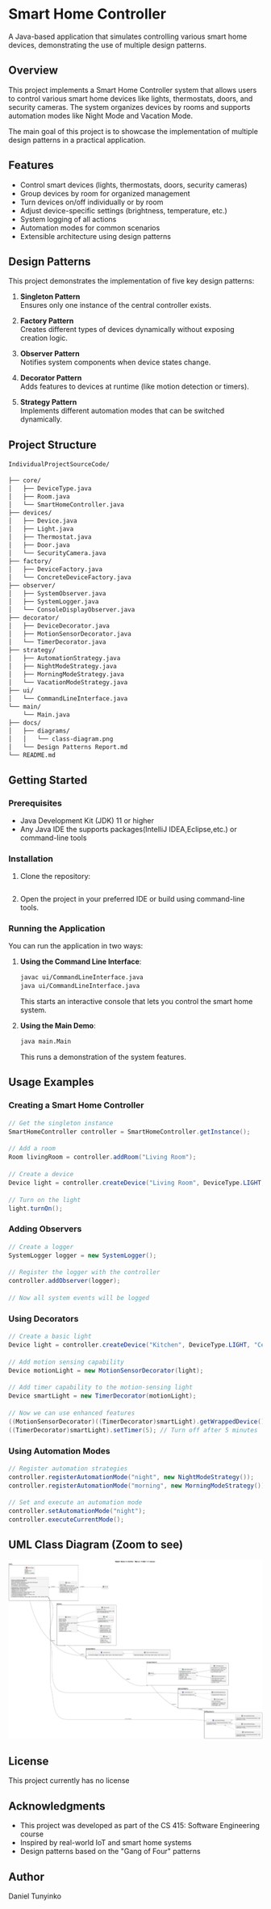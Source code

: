 # Smart Home Controller

A Java-based application that simulates controlling various smart home devices, demonstrating the use of multiple design patterns.

## Overview

This project implements a Smart Home Controller system that allows users to control various smart home devices like lights, thermostats, doors, and security cameras. The system organizes devices by rooms and supports automation modes like Night Mode and Vacation Mode.

The main goal of this project is to showcase the implementation of multiple design patterns in a practical application.

## Features

- Control smart devices (lights, thermostats, doors, security cameras)
- Group devices by room for organized management
- Turn devices on/off individually or by room
- Adjust device-specific settings (brightness, temperature, etc.)
- System logging of all actions
- Automation modes for common scenarios
- Extensible architecture using design patterns

## Design Patterns

This project demonstrates the implementation of five key design patterns:

1. **Singleton Pattern**  
   Ensures only one instance of the central controller exists.

2. **Factory Pattern**  
   Creates different types of devices dynamically without exposing creation logic.

3. **Observer Pattern**  
   Notifies system components when device states change.

4. **Decorator Pattern**  
   Adds features to devices at runtime (like motion detection or timers).

5. **Strategy Pattern**  
   Implements different automation modes that can be switched dynamically.

## Project Structure

```
IndividualProjectSourceCode/

├── core/
│   ├── DeviceType.java
│   ├── Room.java
│   └── SmartHomeController.java
├── devices/
│   ├── Device.java
│   ├── Light.java
│   ├── Thermostat.java
│   ├── Door.java
│   └── SecurityCamera.java
├── factory/
│   ├── DeviceFactory.java
│   └── ConcreteDeviceFactory.java
├── observer/
│   ├── SystemObserver.java
│   ├── SystemLogger.java
│   └── ConsoleDisplayObserver.java
├── decorator/
│   ├── DeviceDecorator.java
│   ├── MotionSensorDecorator.java
│   └── TimerDecorator.java
├── strategy/
│   ├── AutomationStrategy.java
│   ├── NightModeStrategy.java
│   ├── MorningModeStrategy.java
│   └── VacationModeStrategy.java
├── ui/
│   └── CommandLineInterface.java
└── main/
    └── Main.java
├── docs/
│   ├── diagrams/
│   │   └── class-diagram.png
│   └── Design Patterns Report.md
└── README.md
```

## Getting Started

### Prerequisites

- Java Development Kit (JDK) 11 or higher
- Any Java IDE the supports packages(IntelliJ IDEA,Eclipse,etc.) or command-line tools

### Installation

1. Clone the repository:

   ```git clone git@github.com:DAN6256/SWE-IndividualProject.git
   ```

2. Open the project in your preferred IDE or build using command-line tools.

### Running the Application

You can run the application in two ways:

1. **Using the Command Line Interface**:

   ```bash
   javac ui/CommandLineInterface.java
   java ui/CommandLineInterface.java
   ```

   This starts an interactive console that lets you control the smart home system.

2. **Using the Main Demo**:
   ```bash
   java main.Main
   ```
   This runs a demonstration of the system features.

## Usage Examples

### Creating a Smart Home Controller

```java
// Get the singleton instance
SmartHomeController controller = SmartHomeController.getInstance();

// Add a room
Room livingRoom = controller.addRoom("Living Room");

// Create a device
Device light = controller.createDevice("Living Room", DeviceType.LIGHT, "Main Light");

// Turn on the light
light.turnOn();
```

### Adding Observers

```java
// Create a logger
SystemLogger logger = new SystemLogger();

// Register the logger with the controller
controller.addObserver(logger);

// Now all system events will be logged
```

### Using Decorators

```java
// Create a basic light
Device light = controller.createDevice("Kitchen", DeviceType.LIGHT, "Ceiling Light");

// Add motion sensing capability
Device motionLight = new MotionSensorDecorator(light);

// Add timer capability to the motion-sensing light
Device smartLight = new TimerDecorator(motionLight);

// Now we can use enhanced features
((MotionSensorDecorator)((TimerDecorator)smartLight).getWrappedDevice()).detectMotion();
((TimerDecorator)smartLight).setTimer(5); // Turn off after 5 minutes
```

### Using Automation Modes

```java
// Register automation strategies
controller.registerAutomationMode("night", new NightModeStrategy());
controller.registerAutomationMode("morning", new MorningModeStrategy());

// Set and execute an automation mode
controller.setAutomationMode("night");
controller.executeCurrentMode();
```

## UML Class Diagram (Zoom to see)

![UML Class Diagram](IndividualProjectSourceCode/docs/diagrams/umldiagram.png)

## License

This project currently has no license

## Acknowledgments

- This project was developed as part of the CS 415: Software Engineering course
- Inspired by real-world IoT and smart home systems
- Design patterns based on the "Gang of Four" patterns

## Author

Daniel Tunyinko
